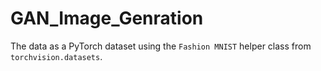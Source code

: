 # GAN_Image_Genration
 The data as a PyTorch dataset using the `Fashion MNIST` helper class from `torchvision.datasets`.
